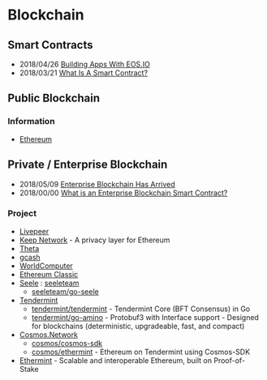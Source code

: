 # Blockchain

## Smart Contracts
- 2018/04/26 [Building Apps With EOS.IO](https://objectcomputing.com/files/2515/2483/6632/Building_Apps_With_EOS_April_26th_Workshop.pdf)
- 2018/03/21 [What Is A Smart Contract?](https://www.investinblockchain.com/what-is-a-smart-contract/)


## Public Blockchain

### Information
- [Ethereum](https://www.ethereum.org/)


## Private / Enterprise Blockchain
- 2018/05/09 [Enterprise Blockchain Has Arrived](https://medium.com/crypto-oracle/enterprise-blockchain-has-arrived-2d2e4d8ec0d)
- 2018/00/00 [What is an Enterprise Blockchain Smart Contract?](https://blockapps.net/enterprise-blockchain-smart-contract/)


### Project
- [Livepeer](https://livepeer.org/)
- [Keep Network](https://keep.network/) - A privacy layer for Ethereum
- [Theta]()
- [gcash](https://github.com/gcash)
- [WorldComputer](https://github.com/WorldComputer)
- [Ethereum Classic](https://github.com/ethereumclassic)
- [Seele](https://seele.pro/) : [seeleteam](https://github.com/seeleteam)
    - [seeleteam/go-seele](https://github.com/seeleteam/go-seele)
- [Tendermint](https://tendermint.com/)
    - [tendermint/tendermint](https://github.com/tendermint/tendermint) - Tendermint Core (BFT Consensus) in Go
    - [tendermint/go-amino](https://github.com/tendermint/go-amino) - Protobuf3 with Interface support - Designed for blockchains (deterministic, upgradeable, fast, and compact)
- [Cosmos.Network](https://cosmos.network/)
    - [cosmos/cosmos-sdk](https://github.com/cosmos/cosmos-sdk)
    - [cosmos/ethermint](https://github.com/cosmos/ethermint) - Ethereum on Tendermint using Cosmos-SDK
- [Ethermint](https://ethermint.zone/) - Scalable and interoperable Ethereum, built on Proof-of-Stake





